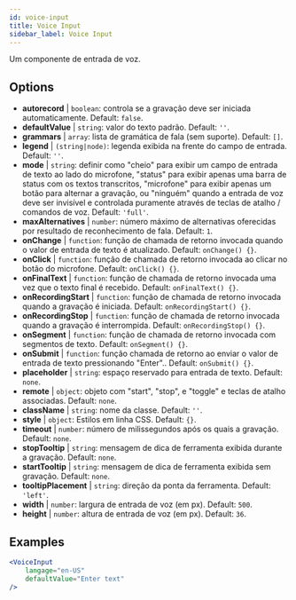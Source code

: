 ```yaml
---
id: voice-input
title: Voice Input
sidebar_label: Voice Input
---
```


Um componente de entrada de voz.

## Options

* __autorecord__ | `boolean`: controla se a gravação deve ser iniciada automaticamente. Default: `false`.
* __defaultValue__ | `string`: valor do texto padrão. Default: `''`.
* __grammars__ | `array`: lista de gramática de fala (sem suporte). Default: `[]`.
* __legend__ | `(string|node)`: legenda exibida na frente do campo de entrada. Default: `''`.
* __mode__ | `string`: definir como "cheio" para exibir um campo de entrada de texto ao lado do microfone, "status" para exibir apenas uma barra de status com os textos transcritos, "microfone" para exibir apenas um botão para alternar a gravação, ou "ninguém" quando a entrada de voz deve ser invisível e controlada puramente através de teclas de atalho / comandos de voz. Default: `'full'`.
* __maxAlternatives__ | `number`: número máximo de alternativas oferecidas por resultado de reconhecimento de fala. Default: `1`.
* __onChange__ | `function`: função de chamada de retorno invocada quando o valor de entrada de texto é atualizado. Default: `onChange() {}`.
* __onClick__ | `function`: função de chamada de retorno invocada ao clicar no botão do microfone. Default: `onClick() {}`.
* __onFinalText__ | `function`: função de chamada de retorno invocada uma vez que o texto final é recebido. Default: `onFinalText() {}`.
* __onRecordingStart__ | `function`: função de chamada de retorno invocada quando a gravação é iniciada. Default: `onRecordingStart() {}`.
* __onRecordingStop__ | `function`: função de chamada de retorno invocada quando a gravação é interrompida. Default: `onRecordingStop() {}`.
* __onSegment__ | `function`: função de chamada de retorno invocada com segmentos de texto. Default: `onSegment() {}`.
* __onSubmit__ | `function`: função chamada de retorno ao enviar o valor de entrada de texto pressionando "Enter".. Default: `onSubmit() {}`.
* __placeholder__ | `string`: espaço reservado para entrada de texto. Default: `none`.
* __remote__ | `object`: objeto com "start", "stop", e "toggle" e teclas de atalho associadas. Default: `none`.
* __className__ | `string`: nome da classe. Default: `''`.
* __style__ | `object`: Estilos em linha CSS. Default: `{}`.
* __timeout__ | `number`: número de milissegundos após os quais a gravação. Default: `none`.
* __stopTooltip__ | `string`: mensagem de dica de ferramenta exibida durante a gravação. Default: `none`.
* __startTooltip__ | `string`: mensagem de dica de ferramenta exibida sem gravação. Default: `none`.
* __tooltipPlacement__ | `string`: direção da ponta da ferramenta. Default: `'left'`.
* __width__ | `number`: largura de entrada de voz (em px). Default: `500`.
* __height__ | `number`: altura de entrada de voz (em px). Default: `36`.


## Examples

```jsx live
<VoiceInput
    langage="en-US"
    defaultValue="Enter text"
/>
```



